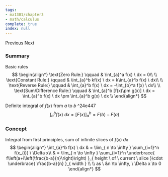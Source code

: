 ```yaml
---
tags:
- ma1301/chapter3
- math/calculus
complete: true
index: null
---
```

[Previous](/labyrinth/notes/math/ma1301/integration_by_parts)   [Next](/labyrinth/notes/math/ma1301/area_under_curve)

### Summary
Basic rules
$$
\begin{align*}
\text{Zero Rule:} \qquad & \int_{a}^a f(x) \ dx = 0\\
\\
\text{Constant Rule:} \qquad & \int_{a}^b kf(x) \ dx = k\int_{a}^b f(x) \ dx\\
\\
\text{Reverse Rule:} \qquad & \int_{a}^b f(x) \ dx = -\int_{b}^a f(x) \ dx\\
\\
\text{Sum/Difference Rule:} \qquad & \int_{a}^b [f(x)\pm g(x)] \ dx = \int_{a}^b f(x) \ dx \pm \int_{a}^b g(x) \ dx \\
\end{align*}
$$

Definite integral of $f(x)$ from $a$ to $b$ ^24e447
$$
\int_{a}^b f(x)\ dx = [F(x)]_{a}^b=F(b)-F(a)
$$

### Concept
Integral from first principles, sum of infinite slices of $f(x)\ dx$
$$
\begin{align*}
\int_{a}^b f(x) \ dx & = \lim_{ n \to \infty } \sum_{i=1}^n f(x_{i}) \ \Delta x\\
& = \lim_{ n \to \infty } \sum_{i=1}^n \underbrace{ f\left(a+i\left(\frac{b-a}{n}\right)\right) }_{ height \ of \ current \ slice }\cdot \underbrace{ \frac{b-a}{n} }_{ width } \\
\\
as \ &n \to \infty, \ \Delta x \to 0
\end{align*}
$$
